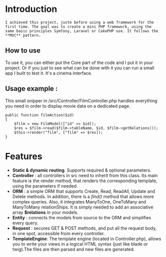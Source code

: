 # Introduction 
    I achieved this project, juste before using a web framework for the first time. The goal was to create a mini PHP framework, using the same basic principles Symfony, Laravel or CakePHP use. It follows the **MVC** pattern. 

## How to use 
To use it, you can either put the Core part of the code and I put it in your project. Or if you just to see what can be done with it you can run a small app I built to test it. It's a cinema interface. 

## Usage example : 
This small snipper in /src/Controller/FilmController.php handles everything you need in order to display movie data on a dedicated page. 
    
    public function filmAction($id)
    {
        $film = new FilmModel(["id" => $id]);
        $res = $film->read($film->tableName, $id, $film->getRelations());
        $this->render("film", ["film" => $res]);
    }

# Features 
- **Static & dynamic routing**. Supports required & optional parameters.
- **Controller** : all controllers in src need to inherit from this class. Its main feature is the render method, that renders the corresponding template, using the parameters if needed. 
- **ORM** : a simple ORM that supports Create, Read, ReadAll, Update and Delete methods. In addition, there is a *find()* method that allows more complex queries. Also, it integrates ManyToOne, OneToMany and ManyToMany relationShips. It is simply needed to add an associative array **$relations** in your models. 
- **Entity** : connects the models from source to the ORM and simplifies every query. 
- **Request** : secures GET & POST methods, and put all the request body, in one spot, accessible from every controller. 
- **TemplateEngine**: The template engine (located in Controller.php), allows you to write your views in a logical HTML syntax (just like blade or twig).The files are then parsed and new files are generated. 
    